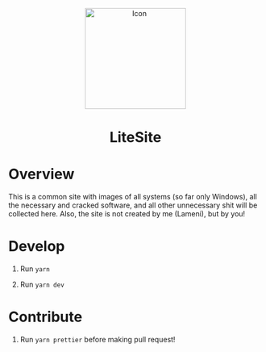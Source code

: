 <p align="center">
 <img width=200px height=200px src="https://avatars.githubusercontent.com/u/76707795" alt="Icon"></a>
</p>

<h1 align="center">LiteSite</h1>

# Overview

This is a common site with images of all systems (so far only Windows), all the necessary and cracked software, and all other unnecessary shit will be collected here. Also, the site is not created by me (Lameni), but by you!

# Develop

1. Run `yarn`

1. Run `yarn dev`

# Contribute

1. Run `yarn prettier` before making pull request!
